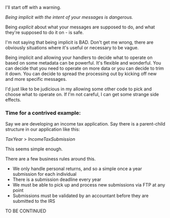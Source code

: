 I'll start off with a warning. 

*Being implicit with the intent of your messages is dangerous.*

Being *explicit* about what your messages are supposed to do, and what they're supposed to do it on - is safe.

I'm not saying that being implicit is BAD. 
Don't get me wrong, there are obviously situations where it's useful or necessary to be vague.

Being implicit and allowing your handlers to decide what to operate on based on some metadata can be powerful.
It's flexible and wonderful. You can decide that you need to operate on more data or you can decide to trim it down.
You can decide to spread the processing out by kicking off new and more specific messages. 

I'd just like to be judicious in my allowing some other code to pick and choose what to operate on.
If I'm not careful, I can get some strange side effects.

### Time for a contrived example:

Say we are developing an income tax application.
Say there is a parent-child structure in our application like this:  

*TaxYear* > *IncomeTaxSubmission*

This seems simple enough.

There are a few business rules around this.

 - We only handle personal returns, and so a simple once a year submission for each individual
 - There is a submission deadline every year
 - We must be able to pick up and process new submissions via FTP at any point
 - Submissions must be validated by an accountant before they are submitted to the IRS
 
 TO BE CONTINUED

